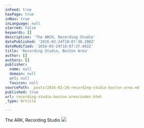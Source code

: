 ```yaml
---
inFeed: true
hasPage: true
inNav: true
inLanguage: null
starred: false
keywords: []
description: 'The ARCH, Recording Studio'
datePublished: '2016-03-24T18:07:38.198Z'
dateModified: '2016-03-24T18:07:37.402Z'
title: 'Recording Studio, Boston Area'
author: []
authors: []
publisher:
  name: null
  domain: null
  url: null
  favicon: null
sourcePath: _posts/2016-03-24-recording-studio-boston-area.md
published: true
url: recording-studio-boston-area/index.html
_type: Article

---
```

The ARK, Recording Studio
![](https://the-grid-user-content.s3-us-west-2.amazonaws.com/df731cef-5423-40dc-a7b1-17f2643d2bbc.jpg)